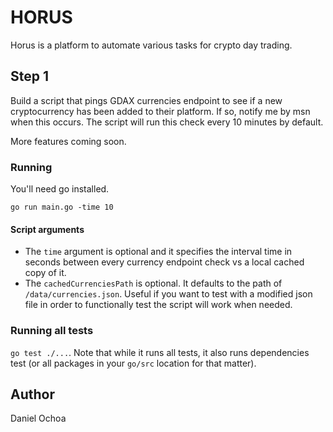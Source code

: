 # HORUS

Horus is a platform to automate various tasks for crypto day trading.

## Step 1

Build a script that pings GDAX currencies endpoint to see if a new cryptocurrency has been added to their platform.
If so, notify me by msn when this occurs. The script will run this check every 10 minutes by default.

More features coming soon.

### Running

You'll need go installed.

`go run main.go -time 10`

#### Script arguments

 - The `time` argument is optional and it specifies the interval time in seconds between every currency endpoint
     check vs a local cached copy of it.
 - The `cachedCurrenciesPath` is optional. It defaults to the path of `/data/currencies.json`. Useful if you want to
     test with a modified json file in order to functionally test the script will work when needed.

### Running all tests

`go test ./...`. Note that while it runs all tests, it also runs dependencies test (or all packages in your `go/src` location for that matter).

## Author

Daniel Ochoa
